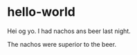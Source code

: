 # hello-world
 

Hei og yo. I had nachos ans beer last night.

The nachos were superior to the beer.
